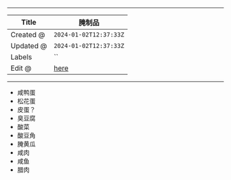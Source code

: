 -----

| Title     | 腌制品                                               |
| --------- | ------------------------------------------------- |
| Created @ | `2024-01-02T12:37:33Z`                            |
| Updated @ | `2024-01-02T12:37:33Z`                            |
| Labels    | \`\`                                              |
| Edit @    | [here](https://github.com/junxnone/shi/issues/76) |

-----

  - 咸鸭蛋
  - 松花蛋
  - 皮蛋？
  - 臭豆腐
  - 酸菜
  - 酸豆角
  - 腌黄瓜
  - 咸肉
  - 咸鱼
  - 腊肉
